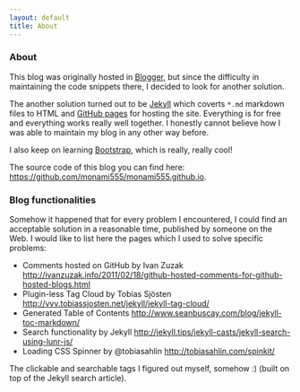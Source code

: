 ```yaml
---
layout: default
title: About
---
```


### About

This blog was originally hosted in <a href="http://blogger.com" target="_blank">Blogger</a>, but since the difficulty in maintaining the code snippets there, I decided to look for another solution.

The another solution turned out to be <a href="https://jekyllrb.com/" target="_blank">Jekyll</a> which coverts `*.md` markdown files to HTML and <a href="https://pages.github.com/" target="_blank">GitHub pages</a> for hosting the site. Everything is for free and everything works really well together. I honestly cannot believe how I was able to maintain my blog in any other way before.

I also keep on learning <a href="http://getbootstrap.com/" target="_blank">Bootstrap</a>, which is really, really cool!

The source code of this blog you can find here: <a href="https://github.com/monami555/monami555.github.io" target="_blank">https://github.com/monami555/monami555.github.io</a>.

### Blog functionalities

Somehow it happened that for every problem I encountered, I could find an acceptable solution in a reasonable time, published by someone on the Web. I would like to list here the pages which I used to solve specific problems:

- Comments hosted on GitHub by Ivan Zuzak <a href="http://ivanzuzak.info/2011/02/18/github-hosted-comments-for-github-hosted-blogs.html" target="_blank">http://ivanzuzak.info/2011/02/18/github-hosted-comments-for-github-hosted-blogs.html</a>
- Plugin-less Tag Cloud by Tobias Sjösten <a href="http://vvv.tobiassjosten.net/jekyll/jekyll-tag-cloud/" target="_blank">http://vvv.tobiassjosten.net/jekyll/jekyll-tag-cloud/</a>
- Generated Table of Contents <a href="http://www.seanbuscay.com/blog/jekyll-toc-markdown/" target="_blank">http://www.seanbuscay.com/blog/jekyll-toc-markdown/</a>
- Search functionality by Jekyll <a href="http://jekyll.tips/jekyll-casts/jekyll-search-using-lunr-js/" target="_blank">http://jekyll.tips/jekyll-casts/jekyll-search-using-lunr-js/</a>
- Loading CSS Spinner by @tobiasahlin <a href="http://tobiasahlin.com/spinkit/" target="_blank">http://tobiasahlin.com/spinkit/</a>

The clickable and searchable tags I figured out myself, somehow :) (built on top of the Jekyll search article).

